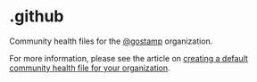 # .github

Community health files for the [@gostamp](https://github.com/gostamp) organization.

For more information, please see the article on [creating a default community health file for your organization](https://help.github.com/en/articles/creating-a-default-community-health-file-for-your-organization).